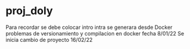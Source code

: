 # proj_doly
Para recordar se debe colocar intro
intra
se generara desde Docker
problemas de versionamiento y compilacion en docker fecha 8/01/22
Se inicia cambio de proyecto 16/02/22

